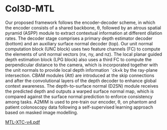 # Col3D-MTL

Our proposed framework follows the encoder-decoder scheme, in which the encoder consists of a shared backbone, θ, followed by an atrous spatial pyramid (ASPP) module to extract contextual information at different dilation rates. The decoder stage comprises a primary depth estimator decoder (bottom) and an auxiliary surface normal decoder (top). Our unit normal computation block (UNC block) uses two feature channels (FC) to compute the elements of unit normal vectors (nx, ny, and nz). The local planar guided depth estimation block (LPG block) also uses a third FC to compute the perpendicular distance to the camera, which is incorporated together with the unit normals to provide local depth information ˜ck×k by the ray-plane intersection. CBAM modules (Att) are introduced at the skip connections and after the convolutional layers of the depth decoder to enhance global context awareness. The depth-to-surface normal (D2SN) module receives the predicted depth and outputs a warped surface normal map, which is compared against the surface normal prediction to enforce consistency among tasks. A2MIM is used to pre-train our encoder, θ, on phantom and patient colonoscopy data following a self-supervised learning approach based on masked image modelling.

[MTL-XTC-v4.pdf](https://github.com/user-attachments/files/17489212/MTL-XTC-v4.pdf)

